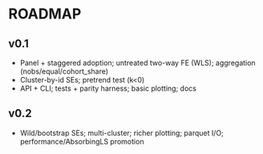 ﻿# ROADMAP
## v0.1
- Panel + staggered adoption; untreated two-way FE (WLS); aggregation (nobs/equal/cohort_share)
- Cluster-by-id SEs; pretrend test (k<0)
- API + CLI; tests + parity harness; basic plotting; docs
## v0.2
- Wild/bootstrap SEs; multi-cluster; richer plotting; parquet I/O; performance/AbsorbingLS promotion
